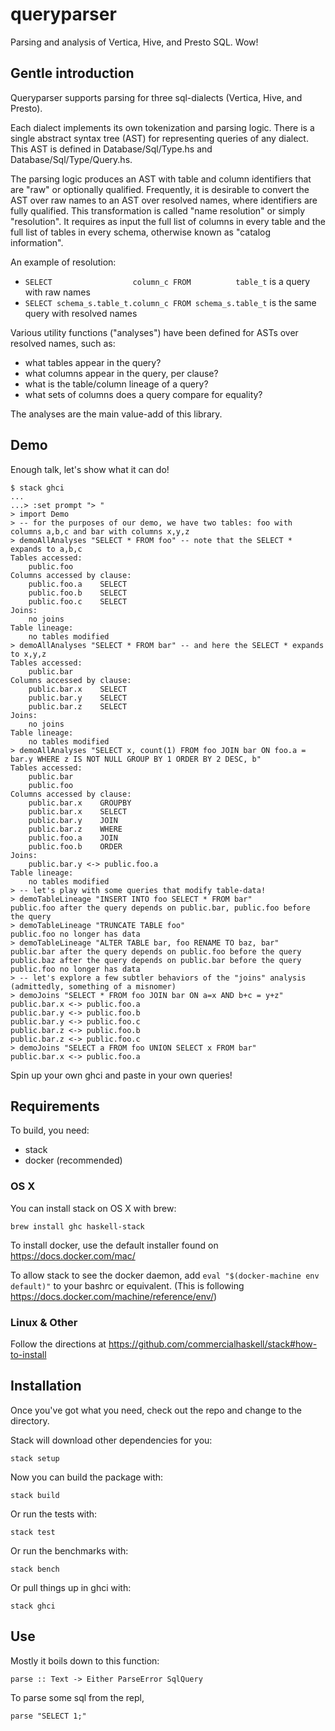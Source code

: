 # queryparser

Parsing and analysis of Vertica, Hive, and Presto SQL.  Wow!


## Gentle introduction

Queryparser supports parsing for three sql-dialects (Vertica, Hive, and
Presto).

Each dialect implements its own tokenization and parsing logic. There is a
single abstract syntax tree (AST) for representing queries of any dialect. This
AST is defined in Database/Sql/Type.hs and Database/Sql/Type/Query.hs.

The parsing logic produces an AST with table and column identifiers that are
"raw" or optionally qualified. Frequently, it is desirable to convert the AST
over raw names to an AST over resolved names, where identifiers are fully
qualified. This transformation is called "name resolution" or simply
"resolution". It requires as input the full list of columns in every table and
the full list of tables in every schema, otherwise known as "catalog
information".

An example of resolution:

 * `SELECT                  column_c FROM          table_t` is a query with raw names
 * `SELECT schema_s.table_t.column_c FROM schema_s.table_t` is the same query with resolved names

Various utility functions ("analyses") have been defined for ASTs over resolved
names, such as:

 * what tables appear in the query?
 * what columns appear in the query, per clause?
 * what is the table/column lineage of a query?
 * what sets of columns does a query compare for equality?

The analyses are the main value-add of this library.


## Demo

Enough talk, let's show what it can do!

    $ stack ghci
    ...
    ...> :set prompt "> "
    > import Demo
    > -- for the purposes of our demo, we have two tables: foo with columns a,b,c and bar with columns x,y,z
    > demoAllAnalyses "SELECT * FROM foo" -- note that the SELECT * expands to a,b,c
    Tables accessed:
        public.foo
    Columns accessed by clause:
        public.foo.a	SELECT
        public.foo.b	SELECT
        public.foo.c	SELECT
    Joins:
        no joins
    Table lineage:
        no tables modified
    > demoAllAnalyses "SELECT * FROM bar" -- and here the SELECT * expands to x,y,z
    Tables accessed:
        public.bar
    Columns accessed by clause:
        public.bar.x	SELECT
        public.bar.y	SELECT
        public.bar.z	SELECT
    Joins:
        no joins
    Table lineage:
        no tables modified
    > demoAllAnalyses "SELECT x, count(1) FROM foo JOIN bar ON foo.a = bar.y WHERE z IS NOT NULL GROUP BY 1 ORDER BY 2 DESC, b"
    Tables accessed:
        public.bar
        public.foo
    Columns accessed by clause:
        public.bar.x	GROUPBY
        public.bar.x	SELECT
        public.bar.y	JOIN
        public.bar.z	WHERE
        public.foo.a	JOIN
        public.foo.b	ORDER
    Joins:
        public.bar.y <-> public.foo.a
    Table lineage:
        no tables modified
    > -- let's play with some queries that modify table-data!
    > demoTableLineage "INSERT INTO foo SELECT * FROM bar"
    public.foo after the query depends on public.bar, public.foo before the query
    > demoTableLineage "TRUNCATE TABLE foo"
    public.foo no longer has data
    > demoTableLineage "ALTER TABLE bar, foo RENAME TO baz, bar"
    public.bar after the query depends on public.foo before the query
    public.baz after the query depends on public.bar before the query
    public.foo no longer has data
    > -- let's explore a few subtler behaviors of the "joins" analysis (admittedly, something of a misnomer)
    > demoJoins "SELECT * FROM foo JOIN bar ON a=x AND b+c = y+z"
    public.bar.x <-> public.foo.a
    public.bar.y <-> public.foo.b
    public.bar.y <-> public.foo.c
    public.bar.z <-> public.foo.b
    public.bar.z <-> public.foo.c
    > demoJoins "SELECT a FROM foo UNION SELECT x FROM bar"
    public.bar.x <-> public.foo.a

Spin up your own ghci and paste in your own queries!


## Requirements

To build, you need:

- stack
- docker (recommended)

### OS X

You can install stack on OS X with brew:

    brew install ghc haskell-stack

To install docker, use the default installer found on https://docs.docker.com/mac/

To allow stack to see the docker daemon, add `eval "$(docker-machine
env default)"` to your bashrc or equivalent. (This is following https://docs.docker.com/machine/reference/env/)

### Linux & Other

Follow the directions at https://github.com/commercialhaskell/stack#how-to-install


## Installation

Once you've got what you need, check out the repo and change to the directory.

Stack will download other dependencies for you:

    stack setup


Now you can build the package with:

    stack build


Or run the tests with:

    stack test


Or run the benchmarks with:

    stack bench


Or pull things up in ghci with:

    stack ghci


## Use

Mostly it boils down to this function:

    parse :: Text -> Either ParseError SqlQuery

To parse some sql from the repl,

    parse "SELECT 1;"
